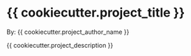 # {{ cookiecutter.project_title }}

By: {{ cookiecutter.project_author_name }}

{{ cookiecutter.project_description }}


